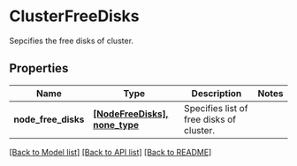 # ClusterFreeDisks

Sepcifies the free disks of cluster.

## Properties
Name | Type | Description | Notes
------------ | ------------- | ------------- | -------------
**node_free_disks** | [**[NodeFreeDisks], none_type**](NodeFreeDisks.md) | Specifies list of free disks of cluster. | 

[[Back to Model list]](../README.md#documentation-for-models) [[Back to API list]](../README.md#documentation-for-api-endpoints) [[Back to README]](../README.md)



